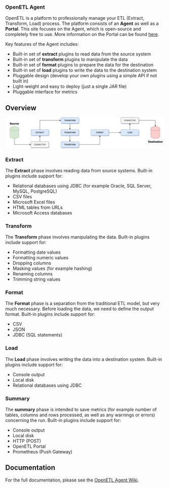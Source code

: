 ### OpenETL Agent

OpenETL is a platform to professionally manage your ETL (Extract, Transform, Load) process. The platform consists of an **Agent** as well as a **Portal**. This site focuses on the Agent, which is open-source and completely free to use. More information on the Portal can be found <a href="https://openetl-portal.appspot.com/">here</a>.

Key features of the Agent includes:

* Built-in set of **extract** plugins to read data from the source system
* Built-in set of **transform** plugins to manipulate the data
* Built-in set of **format** plugins to prepare the data for the destination
* Built-in set of **load** plugins to write the data to the destination system
* Pluggable design (develop your own plugins using a simple API if not built in)
* Light-weight and easy to deploy (just a single JAR file)
* Pluggable interface for metrics

## Overview

![Missing image...](doc/OpenETL_Architecture.png "OpenETL Overview")

### Extract

The **Extract** phase involves reading data from source systems. Built-in plugins include support for:

* Relational databases using JDBC (for example Oracle, SQL Server, MySQL, PostgreSQL)
* CSV files
* Microsoft Excel files
* HTML tables from URLs
* Microsoft Access databases

### Transform

The **Transform** phase involves manipulating the data. Built-in plugins include support for:

* Formatting date values
* Formatting numeric values
* Dropping columns
* Masking values (for example hashing)
* Renaming columns
* Trimming string values

### Format

The **Format** phase is a separation from the traditional ETL model, but very much necessary. Before loading the data, we need to define the output format. Built-in plugins include support for:

* CSV
* JSON
* JDBC (SQL statements)

### Load

The **Load** phase involves writing the data into a destination system. Built-in plugins include support for:

* Console output
* Local disk
* Relational databases using JDBC

### Summary

The **summary** phase is intended to save metrics (for example number of tables, columns and rows processed, as well as any warnings or errors) concerning the run. Built-in plugins include support for:

* Console output
* Local disk
* HTTP (POST)
* OpenETL Portal
* Prometheus (Push Gateway)

## Documentation

For the full documentation, please see the <a href="https://github.com/rtswstudio/OpenETLAgent/wiki">OpenETL Agent Wiki</a>.


